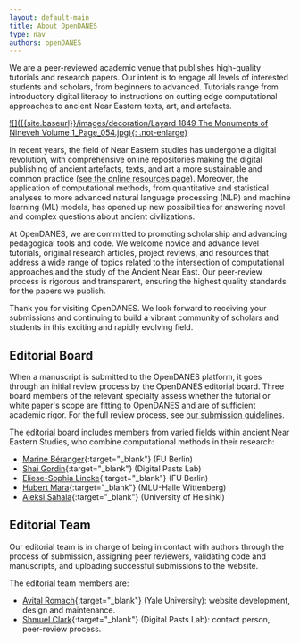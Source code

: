 ```yaml
---
layout: default-main
title: About OpenDANES
type: nav
authors: openDANES
---
```


We are a peer-reviewed academic venue that publishes high-quality tutorials and research papers. Our intent is to engage all levels of interested students and scholars, from beginners to advanced. Tutorials range from introductory digital literacy to instructions on cutting edge computational approaches to ancient Near Eastern texts, art, and artefacts.

<a target="blank" class="image-link" href="https://archive.org/details/the-monuments-of-nineveh.-from-drawings-made-on-the-spot/mode/2up">![]({{site.baseurl}}/images/decoration/Layard 1849 The Monuments of Nineveh Volume 1_Page_054.jpg){: .not-enlarge}</a>

In recent years, the field of Near Eastern studies has undergone a digital revolution, with comprehensive online repositories making the digital publishing of ancient artefacts, texts, and art a more sustainable and common practice ([see the online resources page]({{site.baseurl}}/nav/DANES-resources.html)). Moreover, the application of computational methods, from quantitative and statistical analyses to more advanced natural language processing (NLP) and machine learning (ML) models, has opened up new possibilities for answering novel and complex questions about ancient civilizations.

At OpenDANES, we are committed to promoting scholarship and advancing pedagogical tools and code. We welcome novice and advance level tutorials, original research articles, project reviews, and resources that address a wide range of topics related to the intersection of computational approaches and the study of the Ancient Near East. Our peer-review process is rigorous and transparent, ensuring the highest quality standards for the papers we publish.

Thank you for visiting OpenDANES. We look forward to receiving your submissions and continuing to build a vibrant community of scholars and students in this exciting and rapidly evolving field.

## Editorial Board

When a manuscript is submitted to the OpenDANES platform, it goes through an initial review process by the OpenDANES editorial board. Three board members of the relevant specialty assess whether the tutorial or white paper's scope are fitting to OpenDANES and are of sufficient academic rigor. For the full review process, see [our submission guidelines]({{site.baseurl}}/nav/submission-guidelines.html).

The editorial board includes members from varied fields within ancient Near Eastern Studies, who combine computational methods in their research:

- [Marine Béranger](https://fu-berlin.academia.edu/MarineB%C3%A9ranger){:target="_blank"} (FU Berlin)
- [Shai Gordin](https://ariel.academia.edu/ShaiGordin){:target="_blank"} (Digital Pasts Lab)
- [Eliese-Sophia Lincke](https://www.geschkult.fu-berlin.de/e/aegyptologie/personen/Professorinnen-und-Professoren/Lincke/index.html){:target="_blank"} (FU Berlin)
- [Hubert Mara](https://hubert-mara.at/){:target="_blank"} (MLU-Halle Wittenberg)
- [Aleksi Sahala](https://researchportal.helsinki.fi/en/persons/aleksi-sahala){:target="_blank"} (University of Helsinki)

## Editorial Team

Our editorial team is in charge of being in contact with authors through the process of submission, assigning peer reviewers, validating code and manuscripts, and uploading successful submissions to the website.

The editorial team members are:

- [Avital Romach](https://yale.academia.edu/AvitalRomach){:target="_blank"} (Yale University): website development, design and maintenance.
- [Shmuel Clark](https://ariel.academia.edu/ShmuelClark){:target="_blank"} (Digital Pasts Lab): contact person, peer-review process.
